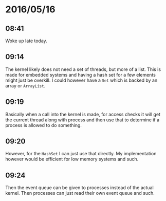 # 2016/05/16

## 08:41

Woke up late today.

## 09:14

The kernel likely does not need a set of threads, but more of a list. This is
made for embedded systems and having a hash set for a few elements might just
be overkill. I could however have a `Set` which is backed by an array or
`ArrayList`.

## 09:19

Basically when a call into the kernel is made, for access checks it will get
the current thread along with process and then use that to determine if a
process is allowed to do something.

## 09:20

However, for the `HashSet` I can just use that directly. My implementation
however would be efficient for low memory systems and such.

## 09:24

Then the event queue can be given to processes instead of the actual kernel.
Then processes can just read their own event queue and such.

